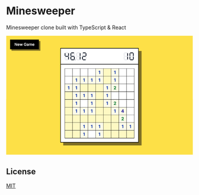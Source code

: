 # Minesweeper

Minesweeper clone built with TypeScript & React

![screenshot](.github/resources/screenshot.png)

## License

[MIT](./LICENSE)
